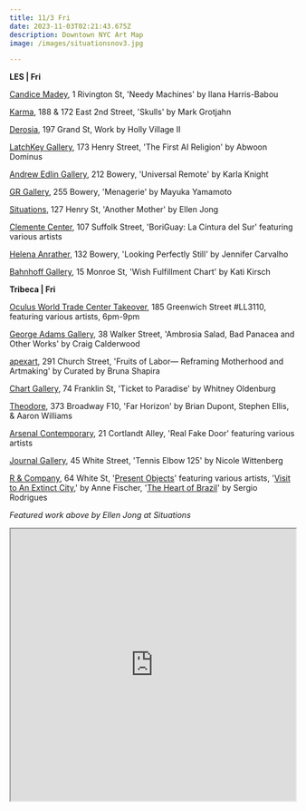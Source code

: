 ```yaml
---
title: 11/3 Fri
date: 2023-11-03T02:21:43.675Z
description: Downtown NYC Art Map
image: /images/situationsnov3.jpg

---
```

**L﻿ES | Fri**

[Candice Madey](https://www.candicemadey.com/gallery/all/ilana-harris-babou), 1 Rivington St, 'Needy Machines' by Ilana Harris-Babou

[Karma](https://karmakarma.org/exhibitions/mark-grotjahn-ny-2023/), 188 & 172 East 2nd Street, 'Skulls' by Mark Grotjahn

[Derosia](https://www.derosia.nyc/exhibitions), 197 Grand St, Work by Holly Village II

[LatchKey Gallery](https://www.latchkey-gallery.com/), 173 Henry Street, 'The First AI Religion' by Abwoon Dominus

[Andrew Edlin Gallery](https://www.edlingallery.com/exhibitions/karla-knight-universal-remote), 212 Bowery, 'Universal Remote' by Karla Knight

[GR Gallery](https://www.gr-gallery.com/exhibitions/mayuka-yamamoto-2/), 255 Bowery, 'Menagerie' by Mayuka Yamamoto

[Situations](https://www.situations.us/current), 127 Henry St, 'Another Mother' by Ellen Jong

[Clemente Center](https://www.theclementecenter.org/exhibitions-1/boriguay), 107 Suffolk Street, 'BoriGuay: La Cintura del Sur' featuring various artists

[Helena Anrather](https://helenaanrather.com/exhibition/looking-perfectly-still/), 132 Bowery, 'Looking Perfectly Still' by Jennifer Carvalho

[Bahnhoff Gallery](https://www.instagram.com/bahnhofgallery), 15 Monroe St, 'Wish Fulfillment Chart' by Kati Kirsch

**T﻿ribeca | Fri**

[Oculus World Trade Center Takeover](https://www.eventbrite.com/e/oculus-world-trade-center-takeover-tickets-722274651927?aff=ebdssbdestsearch), 185 Greenwich Street #LL3110, featuring various artists, 6pm-9pm

[George Adams Gallery](https://www.georgeadamsgallery.com/exhibitions/craig-calderwood), 38 Walker Street, 'Ambrosia Salad, Bad Panacea and Other Works' by Craig Calderwood

[apexart](https://apexart.org/shapira.php), 291 Church Street, 'Fruits of Labor— Reframing Motherhood and Artmaking' by Curated by Bruna Shapira

[Chart Gallery](https://chart-gallery.com/exhibitions/50-whitney-oldenburg-ticket-to-paradise/), 74 Franklin St, 'Ticket to Paradise' by Whitney Oldenburg

[Theodore](https://www.theodoreart.com/future), 373 Broadway F10, 'Far Horizon' by Brian Dupont, Stephen Ellis, & Aaron Williams

[Arsenal Contemporary](https://www.arsenalcontemporary.com/ny/exhib/detail/real-fake-door), 21 Cortlandt Alley, 'Real Fake Door' featuring various artists

[Journal Gallery](https://www.thejournalinc.com/gallery/events/nicole-wittenberg-tennis-elbow-125), 45 White Street, 'Tennis Elbow 125' by Nicole Wittenberg

[R & Company](https://r-and-company.com/), 64 White St, '[Present Objects](https://r-and-company.com/exhibition/present-objects/)' featuring various artists, '[Visit to An Extinct City](https://r-and-company.com/exhibition/anne-fischer-visit-to-an-extinct-city/),' by Anne Fischer, '[The Heart of Brazil](https://r-and-company.com/exhibition/sergio-rodrigues-the-heart-of-brazil/)' by Sergio Rodrigues

*F﻿eatured work above by Ellen Jong at Situations*

<iframe src="https://www.google.com/maps/d/u/1/embed?mid=1scLOaCayGBEUfQ3lw9WBhB5alIFzXUQ&ehbc=2E312F" width="100%" height="480"></iframe>